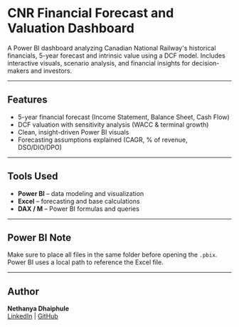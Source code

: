 # CNR Financial Forecast and Valuation Dashboard

A Power BI dashboard analyzing Canadian National Railway's historical financials, 
5-year forecast and intrinsic value using a DCF model. Includes interactive visuals, 
scenario analysis, and financial insights for decision-makers and investors.

---

## Features

- 5-year financial forecast (Income Statement, Balance Sheet, Cash Flow)
- DCF valuation with sensitivity analysis (WACC & terminal growth)
- Clean, insight-driven Power BI visuals
- Forecasting assumptions explained (CAGR, % of revenue, DSO/DIO/DPO)

---

## Tools Used

- **Power BI** – data modeling and visualization  
- **Excel** – forecasting and base calculations  
- **DAX / M** – Power BI formulas and queries  

---

## Power BI Note
Make sure to place all files in the same folder before opening the `.pbix`. Power BI uses a local path to reference the Excel file.


---

## Author

**Nethanya Dhaiphule**  
[LinkedIn](https://www.linkedin.com/in/nethanya-dhaiphule-144153253/) | [GitHub](https://github.com/nethanyad)
